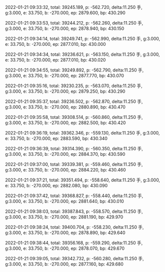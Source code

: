 2022-01-21 09:33:32, total: 39245.189, p: -562.720, delta:11.250 手, g:3.000, e: 33.750, b: -270.000, ep: 2879.600, bp: 430.290

2022-01-21 09:33:53, total: 39244.212, p: -562.260, delta:11.250 手, g:3.000, e: 33.750, b: -270.000, ep: 2878.940, bp: 430.150

2022-01-21 09:34:14, total: 39249.741, p: -562.990, delta:11.250 手, g:3.000, e: 33.750, b: -270.000, ep: 2877.010, bp: 430.000

2022-01-21 09:34:34, total: 39236.621, p: -563.150, delta:11.250 手, g:3.000, e: 33.750, b: -270.000, ep: 2877.010, bp: 430.020

2022-01-21 09:34:55, total: 39249.892, p: -562.790, delta:11.250 手, g:3.000, e: 33.750, b: -270.000, ep: 2877.770, bp: 430.070

2022-01-21 09:35:16, total: 39230.235, p: -563.070, delta:11.250 手, g:3.000, e: 33.750, b: -270.000, ep: 2879.250, bp: 430.290

2022-01-21 09:35:37, total: 39236.502, p: -562.870, delta:11.250 手, g:3.000, e: 33.750, b: -270.000, ep: 2880.890, bp: 430.470

2022-01-21 09:35:58, total: 39308.514, p: -560.860, delta:11.250 手, g:3.000, e: 33.750, b: -270.000, ep: 2882.500, bp: 430.420

2022-01-21 09:36:19, total: 39362.346, p: -559.130, delta:11.250 手, g:3.000, e: 33.750, b: -270.000, ep: 2883.590, bp: 430.340

2022-01-21 09:36:39, total: 39314.390, p: -560.350, delta:11.250 手, g:3.000, e: 33.750, b: -270.000, ep: 2884.370, bp: 430.590

2022-01-21 09:37:00, total: 39339.381, p: -559.460, delta:11.250 手, g:3.000, e: 33.750, b: -270.000, ep: 2884.220, bp: 430.460

2022-01-21 09:37:21, total: 39351.494, p: -558.640, delta:11.250 手, g:3.000, e: 33.750, b: -270.000, ep: 2882.080, bp: 430.090

2022-01-21 09:37:42, total: 39368.827, p: -558.440, delta:11.250 手, g:3.000, e: 33.750, b: -270.000, ep: 2881.640, bp: 430.010

2022-01-21 09:38:03, total: 39387.843, p: -558.570, delta:11.250 手, g:3.000, e: 33.750, b: -270.000, ep: 2881.190, bp: 429.970

2022-01-21 09:38:24, total: 39400.704, p: -558.230, delta:11.250 手, g:3.000, e: 33.750, b: -270.000, ep: 2878.890, bp: 429.640

2022-01-21 09:38:44, total: 39356.168, p: -559.290, delta:11.250 手, g:3.000, e: 33.750, b: -270.000, ep: 2878.070, bp: 429.670

2022-01-21 09:39:05, total: 39342.732, p: -560.280, delta:11.250 手, g:3.000, e: 33.750, b: -270.000, ep: 2877.160, bp: 429.680